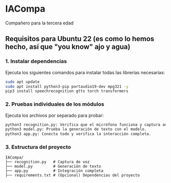 # IACompa
Compañero para la tercera edad
## Requisitos para Ubuntu 22 (es como lo hemos hecho, así que "you know" ajo y agua)
### 1. Instalar dependencias
Ejecuta los siguientes comandos para instalar todas las librerías necesarias:
```bash
sudo apt update
sudo apt install python3-pip portaudio19-dev mpg321 -y
pip3 install speechrecognition gtts torch transformers
```
### 2. Pruebas individuales de los módulos
Ejecuta los archivos por separado para probar:
```bash
python3 recognition.py: Verifica que el micrófono funciona y captura audio.
python3 model.py: Prueba la generación de texto con el modelo.
python3 app.py: Conecta todo y verifica la interacción completa.
```
### 3. Estructura del proyecto
```text
IACompa/
├── recognition.py   # Captura de voz
├── model.py         # Generación de texto
├── app.py           # Integración completa
├── requirements.txt # (Opcional) Dependencias del proyecto
```
